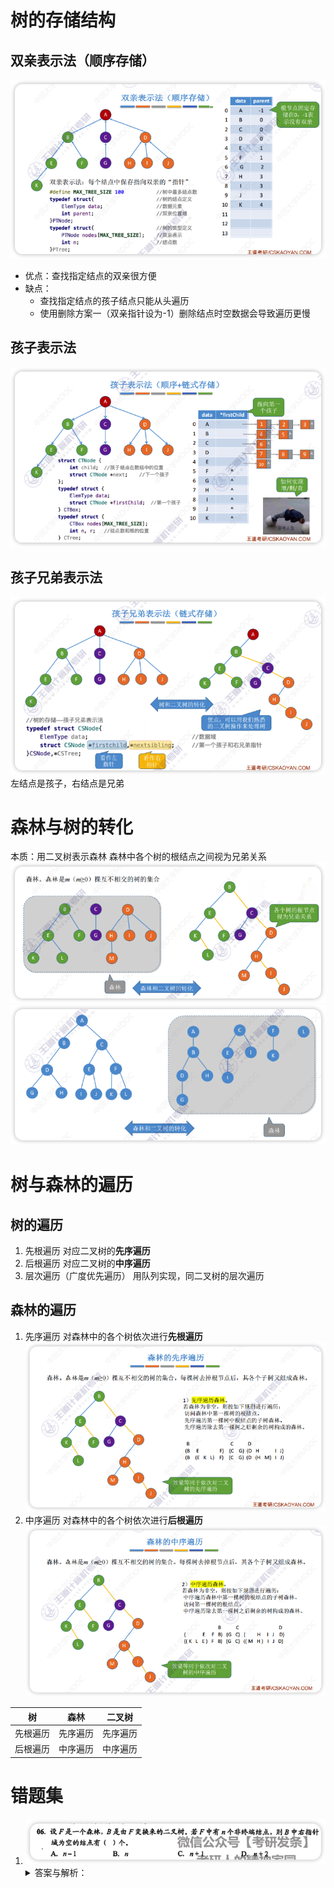 # 树的存储结构
## 双亲表示法（顺序存储）
![DT3w4O](../../assets/images/DT3w4O.png)
- 优点：查找指定结点的双亲很方便
- 缺点：
    - 查找指定结点的孩子结点只能从头遍历
    - 使用删除方案一（双亲指针设为-1）删除结点时空数据会导致遍历更慢

## 孩子表示法
![2RihRx](../../assets/images/2RihRx.png)
## 孩子兄弟表示法
![X9Jgtl](../../assets/images/X9Jgtl.png)
左结点是孩子，右结点是兄弟

# 森林与树的转化
本质：用二叉树表示森林
森林中各个树的根结点之间视为兄弟关系
![7TL30p](../../assets/images/7TL30p.png)
![qeOQJk](../../assets/images/qeOQJk.png)

# 树与森林的遍历
## 树的遍历
1. 先根遍历
    对应二叉树的**先序遍历**
2. 后根遍历
    对应二叉树的**中序遍历**
3. 层次遍历（广度优先遍历）
    用队列实现，同二叉树的层次遍历
## 森林的遍历
1. 先序遍历
    对森林中的各个树依次进行**先根遍历**
    ![MEARGR](../../assets/images/MEARGR.png)
2. 中序遍历
    对森林中的各个树依次进行**后根遍历**
    ![NtFe7d](../../assets/images/NtFe7d.png)


| 树 | 森林 | 二叉树 |
| :----: | :----: | :----: |
| 先根遍历 | 先序遍历 | 先序遍历 |
| 后根遍历 | 中序遍历 | 中序遍历 |

# 错题集
1. ![h7btxh](../../assets/images/h7btxh.png)
    <details>
      <summary>答案与解析：</summary>
      <br />
      答案： C
      <br />
      解析：<br />
    <b>取巧思路: </b> 随便举个例子即可快速得出答案，比如森林只有一棵树，这棵树只有一个根结点。此时有 0 个非终端结点，右指针域为空的结点有 1 个
    <b>正常思路: </b>根据森林与二叉树转换规则“左孩子右兄弟”。二叉树 B 中右指针域为空代表该结点没有兄弟结点。森林中每棵树的根结点从第二个开始依次连接到前一棵树的根的右孩子，因此最后一棵树的根结点的右指针为空。另外，每个非终端结点，其所有孩子结点在转换之后，最后一个孩子的右指针也为空，故树 B 中右指针域为空的结点有 n+1 个。
    </details>
